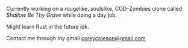 Currently working on a rougelike, soulslike, COD-Zombies clone called _Shallow Be Thy Grave_ while doing a day job.

Might learn Rust in the future idk.

Contact me through my gmail coreycoleson@gmail.com
